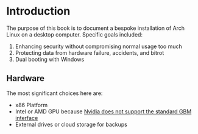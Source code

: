 # Introduction

The purpose of this book is to document a bespoke installation of Arch Linux on a desktop computer. Specific goals included:

1. Enhancing security without compromising normal usage too much
2. Protecting data from hardware failure, accidents, and bitrot
3. Dual booting with Windows

## Hardware

The most significant choices here are:

* x86 Platform
* Intel or AMD GPU because [Nvidia does not support the standard GBM interface][nvidia-support]
* External drives or cloud storage for backups

[nvidia-support]: https://github.com/swaywm/sway/issues/490
